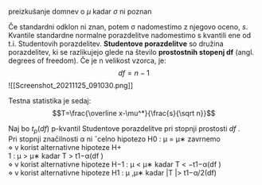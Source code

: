 preizkušanje domnev o $\mu$ kadar $\sigma$ ni poznan

Če standardni odklon ni znan, potem σ nadomestimo z njegovo oceno, $s$. Kvantile standardne normalne porazdelitve nadomestimo s kvantili ene od t.i. Studentovih porazdelitev. **Studentove porazdelitve** so družina porazdelitev, ki se razlikujejo glede na število **prostostnih stopenj df** (angl. degrees of freedom). 
Če je n velikost vzorca, je: $$df=n-1$$
![[Screenshot_20211125_091030.png]]

Testna statistika je sedaj: $$T=\frac{\overline x-\mu^*}{\frac{s}{\sqrt n}}$$

Naj bo $t_p (df)$ p-kvantil Studentove porazdelitve pri stopnji prostosti $df$ .  
Pri stopnji značilnosti α ni ˇcelno hipotezo H0 : μ = μ∗ zavrnemo  
⋄ v korist alternativne hipoteze H+  
1 : μ > μ∗ kadar T > t1−α(df )  
⋄ v korist alternativne hipoteze H−1 : μ < μ∗ kadar T < −t1−α(df )  
⋄ v korist alternativne hipoteze H1 : μ ,μ∗ kadar |T |> t1−α/2(df)